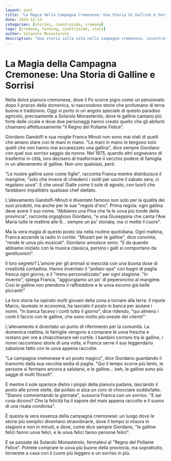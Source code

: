 ```yaml
---
layout: post
title: "La Magia della Campagna Cremonese: Una Storia di Galline e Sorrisi"
date: 2024-12-19
categories: [stories, countryside, cremona]
tags: [cremona, farming, countryside, italy]
author: Solarolo Monasterolo
description: "Una storia sulla vita nella campagna cremonese, incentrata su un particolare allevamento di galline a Solarolo Monasterolo."
---
```


# La Magia della Campagna Cremonese: Una Storia di Galline e Sorrisi

Nella dolce pianura cremonese, dove il Po scorre pigro come un pensionato dopo il pranzo della domenica, si nascondono storie che profumano di terra buona e tradizione. Oggi vi porto in un angolo speciale di questo paradiso agricolo, precisamente a Solarolo Monasterolo, dove le galline cantano più forte delle cicale e dove due personaggi hanno creato quello che gli abitanti chiamano affettuosamente "Il Regno del Pollame Felice".

Giordano Gandolfi e sua moglie Franca Minuti non sono mai stati di quelli che amano stare con le mani in mano. "Le mani in mano le tengono solo quelli che non hanno mai accarezzato una gallina", dice sempre Giordano con quel suo sorriso saggio da nonno. Nel 1975, quando altri sognavano di trasferirsi in città, loro decisero di trasformare il vecchio podere di famiglia in un allevamento di galline. Non uno qualsiasi, però.

"Le nostre galline sono come figlie", racconta Franca mentre distribuisce il mangime, "solo che invece di chiederci i soldi per uscire il sabato sera, ci regalano uova". E che uova! Gialle come il sole di agosto, con tuorli che farebbero impallidire qualsiasi chef stellato.

L'allevamento Gandolfi-Minuti è diventato famoso non solo per la qualità dei suoi prodotti, ma anche per le sue "regole d'oro". Prima regola: ogni gallina deve avere il suo nome. "Abbiamo una Pina che fa le uova più tonde della provincia", racconta orgoglioso Giordano, "e una Giuseppina che canta l'Ave Maria tutte le mattine alle 6... sempre un po' stonata, ma ci mette il cuore".

Ma la vera magia di questo posto sta nella routine quotidiana. Ogni mattina, Franca accende la radio in cortile: "Mozart per le galline", dice convinta, "rende le uova più musicali". Giordano annuisce serio: "E da quando abbiamo iniziato con la musica classica, persino i galli si comportano da gentiluomini".

Il loro segreto? L'amore per gli animali si mescola con una buona dose di creatività contadina. Hanno inventato il "pollaio-spa" con bagni di paglia fresca ogni giorno, e il "menu personalizzato" per ogni stagione. "In inverno", spiega Franca, "aggiungiamo un po' di peperoncino al mangime. Così le galline non prendono il raffreddore e le uova escono già belle piccanti!"

La loro storia ha ispirato molti giovani della zona a tornare alla terra. Il nipote Marco, laureato in economia, ha lasciato il posto in banca per aiutare i nonni. "In banca facevo i conti tutto il giorno", dice ridendo, "qui almeno i conti li faccio con le galline, che sono molto più oneste dei clienti!"

L'allevamento è diventato un punto di riferimento per la comunità. La domenica mattina, le famiglie vengono a comprare le uova fresche e restano per ore a chiacchierare nel cortile. I bambini corrono tra le galline, i nonni raccontano storie di una volta, e Franca serve il suo leggendario zabaione fatto con le uova appena raccolte.

"La campagna cremonese è un posto magico", dice Giordano guardando il tramonto dalla sua vecchia sedia di paglia. "Qui il tempo scorre più lento, le persone si fermano ancora a salutarsi, e le galline... beh, le galline sono più sagge di molti filosofi".

E mentre il sole sparisce dietro i pioppi della pianura padana, lasciando il posto alle prime stelle, dal pollaio si alza un coro di chiocciare soddisfatto. "Stanno commentando la giornata", sussurra Franca con un sorriso. "E sai cosa dicono? Che la felicità ha il sapore del mais appena raccolto e il suono di una risata condivisa".

È questa la vera essenza della campagna cremonese: un luogo dove le storie più semplici diventano straordinarie, dove il tempo si misura in stagioni e non in minuti, e dove, come dice sempre Giordano, "le galline felici fanno uova felici, e le uova felici fanno persone felici".

E se passate da Solarolo Monasterolo, fermatevi al "Regno del Pollame Felice". Potrete comprare le uova più buone della provincia, ma soprattutto, tornerete a casa con il cuore più leggero e un sorriso in più.
